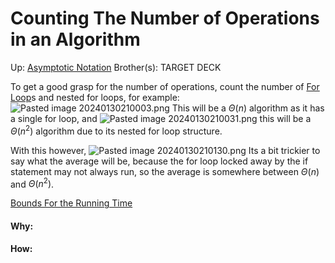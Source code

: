 # Counting The Number of Operations in an Algorithm

Up: [Asymptotic Notation](asymptotic_notation)
Brother(s):
TARGET DECK

To get a good grasp for the number of operations, count the number of [For Loop](for_loop)s and nested for loops, for example:
![Pasted image 20240130210003.png](pasted_image_20240130210003.png)
This will be a $\Theta (n)$ algorithm as it has a single for loop, and
![Pasted image 20240130210031.png](pasted_image_20240130210031.png)
this will be a $\Theta (n^2)$ algorithm due to its nested for loop structure.

With this however,
![Pasted image 20240130210130.png](pasted_image_20240130210130.png)
Its a bit trickier to say what the average will be, because the for loop locked away by the if statement may not always run, so the average is somewhere between $\Theta (n)$ and $\Theta (n^2)$.

[Bounds For the Running Time](bounds_for_the_running_time)

































#### Why:
#### How:









